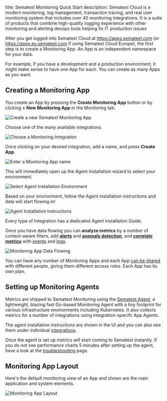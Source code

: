 title: Sematext Monitoring Quick Start
description: Sematext Cloud is a modern monitoring, log management, transaction tracing, and real user monitoring system that includes over 40 monitoring integrations. It is a suite of products that combine high-quality logging experience with other monitoring and alerting devops tools helping fix IT production issues

After you get logged into Sematext Cloud at <https://apps.sematext.com> (or <https://apps.eu.sematext.com> if using Sematext Cloud Europe), the first step is to create a Monitoring App. An App is an independent namespace for your data.

For example, if you have a development and a production environment, it might make sense to have one App for each. You can create as many Apps as you want.

## Creating a Monitoring App

You create an App by pressing the **Create Monitoring App** button or by clicking **+ New Monitoring App** in the Monitoring tab.

<img class="content-modal-image" alt="Create a new Sematext Monitoring App" src="../../images/monitoring/monitoring-app-create-first-app.png" title="Create a new Sematext Monitoring App">

Choose one of the many available integrations.

<img class="content-modal-image" alt="Choose a Monitoring Integration" src="../../images/monitoring/monitoring-app-select-integration.png" title="Choose a Monitoring Integration">

Once clicking on your desired integration, add a name, and press **Create App**.

<img class="content-modal-image" alt="Enter a Monitoring App name" src="../../images/monitoring/monitoring-app-enter-name.png" title="Enter a Monitoring App name">

This will immediately open up the Agent installation wizard to select your environment.

<img class="content-modal-image" alt="Select Agent Installation Environment" src="../../images/monitoring/monitoring-app-select-env.png" title="Select Agent Installation Environment">

Based on your environment, follow the Agent installation instructions and data will start flowing in!

<img class="content-modal-image" alt="Agent Installation Instructions" src="../../images/monitoring/monitoring-app-agent-instructions.png" title="Agent Installation Instructions">

Every type of Integration has a dedicated Agent Installation Guide.

Once you have data flowing you can **analyze metrics** by a number of context-aware filters, add [**alerts**](https://sematext.com/docs/alerts/) and [**anomaly detection**](https://sematext.com/docs/alerts/creating-metrics-alerts/#anomaly-alerts), and [**correlate metrics**](https://sematext.com/docs/monitoring/correlation/) with [events](https://sematext.com/docs/events/) and [logs](https://sematext.com/docs/logs/).

<img class="content-modal-image" alt="Monitoring App Data Flowing" src="../../images/monitoring/monitoring-app-data-flowing.png" title="Monitoring App Data Flowing">

You can have any number of Monitoring Apps and each App [can be shared](https://sematext.com/docs/team/)
with different people, giving them different access roles. Each App has its own plan.

## Setting up Monitoring Agents

Metrics are shipped to Sematext Monitoring using the [Sematext Agent](../agents/sematext-agent/), a lightweight, blazing fast Go-based Monitoring Agent with a tiny footprint for various infrastructure environments including Kubernetes. It also collects metrics for a number of integrations using integration-specifc App Agents.

The agent installation instructions are shown in the UI and you can also see them under individual [integrations](../integration).

Once the agent is set up metrics will start coming to Sematext instantly. If you do not see performance charts 5 minutes after setting up the agent, have a
look at the [troubleshooting](./spm-faq) page.

## Monitoring App Layout

Here's the default monitoring view of an App and shown are the main application and system elements.

<img class="content-modal-image" alt="Monitoring App Layout" src="../../images/monitoring/monitoring-app-layout.png" title="Monitoring App Layout">

